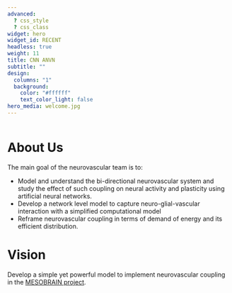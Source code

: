 ```yaml
---
advanced:
  ? css_style
  ? css_class
widget: hero
widget_id: RECENT
headless: true
weight: 11
title: CNN ANVN
subtitle: ""
design:
  columns: "1"
  background:
    color: "#ffffff"
    text_color_light: false
hero_media: welcome.jpg
---
```

![]()

# About Us

The main goal of the neurovascular team is to:

* Model and understand the bi-directional neurovascular system and study the effect of such coupling on neural activity and plasticity using artificial neural networks.
* Develop a network level model to capture neuro-glial-vascular interaction with a simplified computational model
* Reframe neurovascular coupling in terms of demand of energy and its efficient distribution.

# Vision

Develop a simple yet powerful model to implement neurovascular coupling in the [MESOBRAIN project](https://biotech.iitm.ac.in/Faculty/CNS_LAB/home.html).